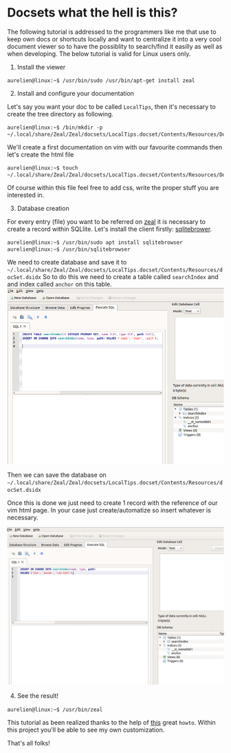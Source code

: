 # Docsets what the hell is this?

The following tutorial is addressed to the programmers like me that use to keep own docs or shortcuts locally
and want to centralize it into a very cool document viewer so to have the possiblity to search/find it easilly as
well as when developing. The below tutorial is valid for Linux users only.

 
1. Install the viewer


```
aurelien@linux:~$ /usr/bin/sudo /usr/bin/apt-get install zeal
```

2. Install and configure your documentation 

Let's say you want your doc to be called `LocalTips`, then it's necessary to create the tree directory as following.

```
aurelien@linux:~$ /bin/mkdir -p ~/.local/share/Zeal/Zeal/docsets/LocalTips.docset/Contents/Resources/Documents
```

We'll create a first documentation on vim with our favourite commands then let's create the html file

```
aurelien@linux:~$ touch ~/.local/share/Zeal/Zeal/docsets/LocalTips.docset/Contents/Resources/Documents/vim.html
```
Of course within this file feel free to add css, write the proper stuff you are interested in.

3. Database creation

For every entry (file) you want to be referred on [zeal](https://zealdocs.org/) it is necessary to create a record within SQLlite. Let's install the client firstly: [sqlitebrower](http://sqlitebrowser.org/).
 
```
aurelien@linux:~$ /usr/bin/sudo apt install sqlitebrowser
aurelien@linux:~$ /usr/bin/sqlitebrowser
```

We need to create database and save it to `~/.local/share/Zeal/Zeal/docsets/LocalTips.docset/Contents/Resources/docSet.dsidx`
So to do this we need to create a table called `searchIndex` and and index called `anchor` on this table.
![Step 1](step_1.png)

Then we can save the database on `~/.local/share/Zeal/Zeal/docsets/LocalTips.docset/Contents/Resources/docSet.dsidx`


Once this is done we just need to create 1 record with the reference of our vim html page.
In your case just create/automatize so insert whatever is necessary. 

![Step 2](step_2.png)

4. See the result!

`aurelien@linux:~$ /usr/bin/zeal`

This tutorial as been realized thanks to the help of [this](https://kapeli.com/docsets#dashDocset) great `howto`.
Within this project you'll be able to see my own customization.

That's all folks! 
